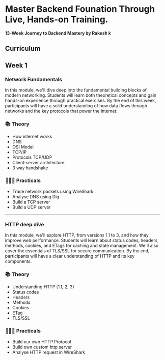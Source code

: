 # Master Backend Founation Through Live, Hands-on Training.

 **13-Week Journey to Backend Mastery by Rakesh k**

## Curriculum

## Week 1

### **Network Fundamentals**

In this module, we'll dive deep into the fundamental building blocks of modern networking. Students will learn both theoretical concepts and gain hands-on experience through practical exercises. By the end of this week, participants will have a solid understanding of how data flows through networks and the key protocols that power the internet.

### 📚 Theory

- How internet works
- DNS
- OSI Model
- TCP/IP
- Protocols TCP/UDP
- Client-server architecture
- 3 way handshake

### 👷🏾‍♂️ Practicals

- Trace network packets using WireShark
- Analyse DNS using Dig
- Build a TCP server
- Build a UDP server

---

### HTTP deep dive

In this module, we'll explore HTTP, from versions 1.1 to 3, and how they improve web performance. Students will learn about status codes, headers, methods, cookies, and ETags for caching and state management. We'll also cover the essentials of TLS/SSL for secure communication. By the end, participants will have a clear understanding of HTTP and its key components.

### 📚 Theory

- Understanding HTTP (1.1, 2, 3)
- Status codes
- Headers
- Methods
- Cookies
- ETag
- TLS/SSL

### 👷🏾‍♂️ Practicals

- Build our own HTTP Protocol
- Build own custom http server
- Analyse HTTP request in WireShark